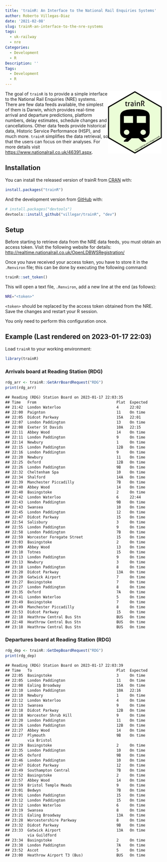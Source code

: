 ```yaml
---
title: 'trainR: An Interface to the National Rail Enquiries Systems'
author: Roberto Villegas-Diaz
date: '2021-02-08'
slug: trainR-an-interface-to-the-nre-systems
tags:
  - uk-railway
  - nre
Categories:
  - Development
  - R
Description: ''
Tags:
  - Development
  - R
---
```


<img src="https://raw.githubusercontent.com/villegar/trainR/main/inst/images/logo.png" alt="logo" align="right" height=200px/>

The goal of `trainR` is to provide a simple interface to the 
National Rail Enquiries (NRE) systems. There are few data feeds 
available, the simplest of them is Darwin, which provides real-time 
arrival and departure predictions, platform numbers, delay estimates, 
schedule changes and cancellations. Other data feeds provide historical 
data, Historic Service Performance (HSP), and much more. `trainR` 
simplifies the data retrieval, so that the users can focus on their 
analyses. For more details visit 
https://www.nationalrail.co.uk/46391.aspx.

## Installation

You can install the released version of trainR from [CRAN](https://CRAN.R-project.org) with:

``` r
install.packages("trainR")
```

And the development version from [GitHub](https://github.com/) with:

``` r
# install.packages("devtools")
devtools::install_github("villegar/trainR", "dev")
```

## Setup
Before starting to retrieve data from the NRE data feeds, you must obtain an access token. 
Visit the following website for details: http://realtime.nationalrail.co.uk/OpenLDBWSRegistration/

Once you have received your access token, you have to store it in the `.Renviron` file; this can be 
done by executing the following command:


```r
trainR::set_token()
```

This will open a text file, `.Renviron`, add a new line at the end (as follows):

```bash
NRE="<token>"
```

`<token>` should be replaced by the access token obtained from the NRE. Save the changes and restart 
your R session.

You only need to perform this configuration once.

## Example (Last rendered on 2023-01-17 22:03)

Load `trainR` to your working environment:

```r
library(trainR)
```

### Arrivals board at Reading Station (RDG)


```r
rdg_arr <- trainR::GetArrBoardRequest("RDG")
print(rdg_arr)
```

```
## Reading (RDG) Station Board on 2023-01-17 22:03:35
## Time   From                                    Plat  Expected
## 21:42  London Waterloo                         4     22:02
## 22:00  Paignton                                11    On time
## 22:05  Didcot Parkway                          15A   22:01
## 22:07  London Paddington                       13    On time
## 22:08  Exeter St Davids                        10A   22:15
## 22:11  Abbey Wood                              14    On time
## 22:11  London Paddington                       9     On time
## 22:14  Newbury                                 1     On time
## 22:15  London Paddington                       12B   On time
## 22:16  London Paddington                       9     On time
## 22:20  Newbury                                 11    On time
## 22:25  Oxford                                  12B   On time
## 22:26  London Paddington                       9B    On time
## 22:32  Cheltenham Spa                          10    On time
## 22:34  Shalford                                14A   On time
## 22:39  Manchester Piccadilly                   7B    On time
## 22:40  Abbey Wood                              14    On time
## 22:40  Basingstoke                             2     On time
## 22:42  London Waterloo                         6     22:44
## 22:43  London Paddington                       9B    On time
## 22:43  Swansea                                 10    On time
## 22:45  London Paddington                       12    On time
## 22:47  Didcot Parkway                          15    On time
## 22:54  Salisbury                               3     On time
## 22:55  London Paddington                       9     On time
## 22:58  London Paddington                       7B    On time
## 22:59  Worcester Foregate Street               15    On time
## 23:03  Basingstoke                             2     On time
## 23:09  Abbey Wood                              13    On time
## 23:10  Totnes                                  15    On time
## 23:13  London Paddington                       9     On time
## 23:13  Newbury                                 3     On time
## 23:18  London Paddington                       8     On time
## 23:20  Didcot Parkway                          13A   On time
## 23:20  Gatwick Airport                         7     On time
## 23:27  Basingstoke                             7     On time
## 23:27  London Paddington                       8     On time
## 23:35  Oxford                                  7A    On time
## 23:41  London Waterloo                         5     On time
## 23:49  Basingstoke                             7     On time
## 23:49  Manchester Piccadilly                   8     On time
## 23:53  Didcot Parkway                          15    On time
## 22:18  Heathrow Central Bus Stn                BUS   On time
## 22:48  Heathrow Central Bus Stn                BUS   On time
## 23:18  Heathrow Central Bus Stn                BUS   On time
```

### Departures board at Reading Station (RDG)


```r
rdg_dep <- trainR::GetDepBoardRequest("RDG")
print(rdg_dep)
```

```
## Reading (RDG) Station Board on 2023-01-17 22:03:39
## Time   To                                      Plat  Expected
## 22:05  Basingstoke                             3     On time
## 22:05  London Paddington                       11    On time
## 22:08  Ealing Broadway                         15A   On time
## 22:10  London Paddington                       10A   22:16
## 22:10  Newbury                                 1     On time
## 22:12  London Waterloo                         4     On time
## 22:13  Swansea                                 9     On time
## 22:18  Didcot Parkway                          12B   On time
## 22:18  Worcester Shrub Hill                    9     On time
## 22:20  London Paddington                       11    On time
## 22:26  London Paddington                       12B   On time
## 22:27  Abbey Wood                              14    On time
## 22:27  Plymouth                                9B    On time
##        via Bristol                             
## 22:29  Basingstoke                             2     On time
## 22:35  London Paddington                       10    On time
## 22:45  Oxford                                  9B    On time
## 22:46  London Paddington                       10    On time
## 22:47  Didcot Parkway                          12    On time
## 22:49  Southampton Central                     7B    On time
## 22:52  Basingstoke                             2     On time
## 22:57  Abbey Wood                              14    On time
## 22:59  Bristol Temple Meads                    9     On time
## 23:01  Bedwyn                                  7B    On time
## 23:01  London Paddington                       15    On time
## 23:12  London Paddington                       15    On time
## 23:12  London Waterloo                         6     On time
## 23:19  Swansea                                 8     On time
## 23:21  Ealing Broadway                         13A   On time
## 23:28  Worcestershire Parkway                  8     On time
## 23:32  Didcot Parkway                          9B    On time
## 23:33  Gatwick Airport                         13A   On time
##        via Guildford                           
## 23:34  Basingstoke                             2     On time
## 23:38  London Paddington                       7A    On time
## 23:52  Ascot                                   5     On time
## 23:00  Heathrow Airport T3 (Bus)               BUS   On time
```
